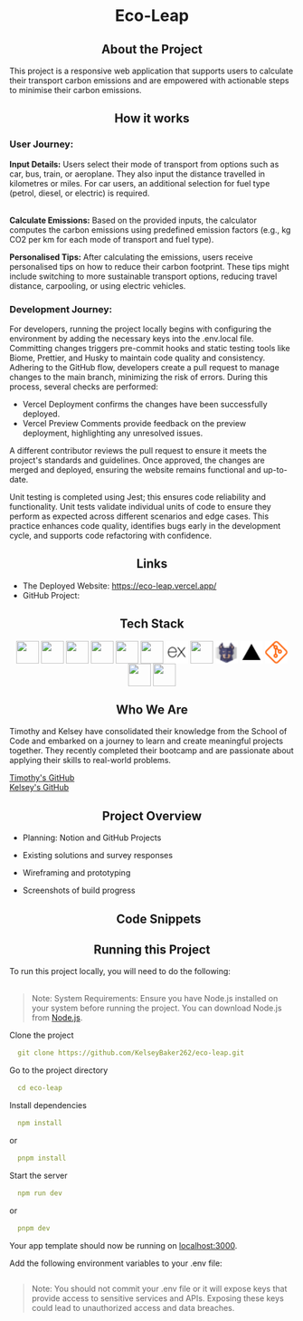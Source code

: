 <h1 align="center">Eco-Leap</h1>

<h2 align="center">About the Project</h2>
<p align="left">This project is a responsive web application that supports users to calculate their transport carbon emissions and are empowered with actionable steps to minimise their carbon emissions.</p>

<h2 align="center">How it works</h2>
<h3>User Journey:</h3> 
<b>Input Details:</b> Users select their mode of transport from options such as car, bus, train, or aeroplane. They also input the distance travelled in kilometres or miles. For car users, an additional selection for fuel type (petrol, diesel, or electric) is required.<br><br>

<b>Calculate Emissions:</b> Based on the provided inputs, the calculator computes the carbon emissions using predefined emission factors (e.g., kg CO2 per km for each mode of transport and fuel type).<br>

<b>Personalised Tips:</b> After calculating the emissions, users receive personalised tips on how to reduce their carbon footprint. These tips might include switching to more sustainable transport options, reducing travel distance, carpooling, or using electric vehicles.<br>

<h3>Development Journey:</h3>
For developers, running the project locally begins with configuring the environment by adding the necessary keys into the .env.local file. Committing changes triggers pre-commit hooks and static testing tools like Biome, Prettier, and Husky to maintain code quality and consistency. Adhering to the GitHub flow, developers create a pull request to manage changes to the main branch, minimizing the risk of errors. During this process, several checks are performed:

- Vercel Deployment confirms the changes have been successfully deployed.
- Vercel Preview Comments provide feedback on the preview deployment, highlighting any unresolved issues.

A different contributor reviews the pull request to ensure it meets the project's standards and guidelines. Once approved, the changes are merged and deployed, ensuring the website remains functional and up-to-date.<br>

Unit testing is completed using Jest; this ensures code reliability and functionality. Unit tests validate individual units of code to ensure they perform as expected across different scenarios and edge cases. This practice enhances code quality, identifies bugs early in the development cycle, and supports code refactoring with confidence.

<h2 align="center">Links</h2>

- The Deployed Website: https://eco-leap.vercel.app/
- GitHub Project:

<h2 align="center">Tech Stack</h2>

<p align="center">
    <img align="center" width="40" height="40" src="https://cdn.jsdelivr.net/gh/devicons/devicon@latest/icons/html5/html5-original.svg" />
  <img align="center" width="40" height="40" src="https://cdn.jsdelivr.net/gh/devicons/devicon@latest/icons/sass/sass-original.svg" />        
  <img align="center" width="40" height="40" src="https://cdn.jsdelivr.net/gh/devicons/devicon@latest/icons/jest/jest-plain.svg" />      
    <img align="center" width="40" height="40" src="https://cdn.jsdelivr.net/gh/devicons/devicon@latest/icons/javascript/javascript-original.svg" />
    <img align="center" width="40" height="40" src="https://cdn.jsdelivr.net/gh/devicons/devicon@latest/icons/react/react-original.svg" />
    <img align="center" width="40" height="40" src="https://cdn.jsdelivr.net/gh/devicons/devicon@latest/icons/nodejs/nodejs-original-wordmark.svg" />
    <img align="center" width="40" height="40" src="https://raw.githubusercontent.com/moose-hub/moose-hub/main/svgs/express.svg" />
    <img align="center" width="40" height="40" src="https://cdn.jsdelivr.net/gh/devicons/devicon@latest/icons/playwright/playwright-original.svg" />
    <img align="center" width="40" height="40" src="https://raw.githubusercontent.com/moose-hub/moose-hub/main/svgs/snyk.svg" />
    <img align="center" width="40" height="40" src="https://raw.githubusercontent.com/moose-hub/moose-hub/main/svgs/vercel.svg" />
    <img align="center" width="40" height="40" src="https://raw.githubusercontent.com/moose-hub/moose-hub/main/svgs/git.svg" />
    <img align="center" width="40" height="40" src="https://cdn.jsdelivr.net/gh/devicons/devicon@latest/icons/figma/figma-original.svg" />
    <img align="center" width="40" height="40" src="https://cdn.jsdelivr.net/gh/devicons/devicon@latest/icons/notion/notion-original.svg" />
   
</p>


<h2 align="center">Who We Are</h2>
<p align="left">Timothy and Kelsey have consolidated their knowledge from the School of Code and embarked on a journey to learn and create meaningful projects together. They recently completed their bootcamp and are passionate about applying their skills to real-world problems.</p>

[Timothy's GitHub](https://github.com/TimothyRedPanda)   
[Kelsey's GitHub](https://github.com/KelseyBaker262)  


<h2 align="center">Project Overview</h2>

- Planning: Notion and GitHub Projects
- Existing solutions and survey responses
- Wireframing and prototyping
- Screenshots of build progress

  <h2 align="center">Code Snippets</h2>



<h2 align="center">Running this Project</h2>
To run this project locally, you will need to do the following: <br><br>

> Note: System Requirements: Ensure you have Node.js installed on your system before running the project. You can download Node.js from [Node.js](https://nodejs.org). 

Clone the project

```yaml
  git clone https://github.com/KelseyBaker262/eco-leap.git
```

Go to the project directory

```yaml
  cd eco-leap
```

Install dependencies

```yaml
  npm install
```
 or
```yaml 
  pnpm install
```

Start the server

```yaml
  npm run dev
```
or
```yaml
  pnpm dev
```

Your app template should now be running on [localhost:3000](http://localhost:3000/).

Add the following environment variables to your .env file:

``` yaml

```
> Note: You should not commit your .env file or it will expose keys that provide access to sensitive services and APIs. Exposing these keys could lead to unauthorized access and data breaches.